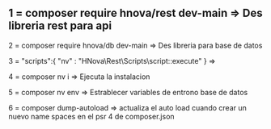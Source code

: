 ## 1 = composer require hnova/rest dev-main => Des libreria rest para api

2 = composer require hnova/db dev-main => Des libreria para base de datos

3 = "scripts":{
        "nv" : "HNova\\Rest\\Scripts\\script::execute"
    } =>

4 = composer nv i => Ejecuta la instalacion

5 = composer nv env => Estrablecer variables de entrono base de datos

6 = composer dump-autoload => actualiza el auto load cuando crear un nuevo name spaces en el psr 4 de composer.json